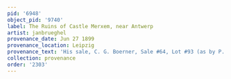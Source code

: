 ```yaml
---
pid: '6948'
object_pid: '9740'
label: The Ruins of Castle Merxem, near Antwerp
artist: janbrueghel
provenance_date: Jun 27 1899
provenance_location: Leipzig
provenance_text: 'His sale, C. G. Boerner, Sale #64, Lot #93 (as by P. Bruegel, 1600)'
collection: provenance
order: '2303'
---
```

